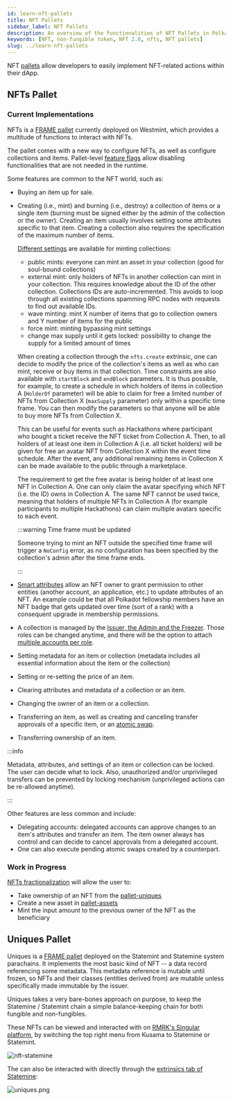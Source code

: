 ```yaml
---
id: learn-nft-pallets
title: NFT Pallets
sidebar_label: NFT Pallets
description: An overview of the functionalities of NFT Pallets in Polkadot Ecosystem.
keywords: [NFT, non-fungible token, NFT 2.0, nfts, NFT pallets]
slug: ../learn-nft-pallets
---
```


NFT [pallets](learn-extrinsics.md#pallets-and-extrinsics) allow developers to easily implement
NFT-related actions within their dApp.

## NFTs Pallet

### Current Implementations

NFTs is a [FRAME pallet](https://polkadot.js.org/docs/substrate/extrinsics#nfts) currently deployed
on Westmint, which provides a multitude of functions to interact with NFTs.

The pallet comes with a new way to configure NFTs, as well as configure collections and items.
Pallet-level [feature flags](https://github.com/paritytech/substrate/pull/12367) allow disabling
functionalities that are not needed in the runtime.

Some features are common to the NFT world, such as:

- Buying an item up for sale.
- Creating (i.e., mint) and burning (i.e., destroy) a collection of items or a single item (burning
  must be signed either by the admin of the collection or the owner). Creating an item usually
  involves setting some attributes specific to that item. Creating a collection also requires the
  specification of the maximum number of items.

  [Different settings](https://github.com/paritytech/substrate/pull/12483) are available for minting
  collections:

  - public mints: everyone can mint an asset in your collection (good for soul-bound collections)
  - external mint: only holders of NFTs in another collection can mint in your collection. This
    requires knowledge about the ID of the other collection. Collections IDs are auto-incremented.
    This avoids to loop through all existing collections spamming RPC nodes with requests to find
    out available IDs.
  - wave minting: mint X number of items that go to collection owners and Y number of items for the
    public
  - force mint: minting bypassing mint settings
  - change max supply until it gets locked: possibility to change the supply for a limited amount of
    times

  When creating a collection through the `nfts.create` extrinsic, one can decide to modify the price
  of the collection's items as well as who can mint, receive or buy items in that collection. Time
  constraints are also available with `startBlock` and `endBlock` parameters. It is thus possible,
  for example, to create a schedule in which holders of items in collection A (`HolderOf` parameter)
  will be able to claim for free a limited number of NFTs from Collection X (`maxSupply` parameter)
  only within a specific time frame. You can then modify the parameters so that anyone will be able
  to buy more NFTs from Collection X.

  This can be useful for events such as Hackathons where participant who bought a ticket receive the
  NFT ticket from Collection A. Then, to all holders of at least one item in Collection A (i.e. all
  ticket holders) will be given for free an avatar NFT from Collection X within the event time
  schedule. After the event, any additional remaining items in Collection X can be made available to
  the public through a marketplace.

  The requirement to get the free avatar is being holder of at least one NFT in Collection A. One
  can only claim the avatar specifying which NFT (i.e. the ID) owns in Collection A. The same NFT
  cannot be used twice, meaning that holders of multiple NFTs in Collection A (for example
  participants to multiple Hackathons) can claim multiple avatars specific to each event.

  :::warning Time frame must be updated

  Someone trying to mint an NFT outside the specified time frame will trigger a `NoConfig` error, as
  no configuration has been specified by the collection's admin after the time frame ends.

  :::

- [Smart attributes](https://github.com/paritytech/substrate/pull/12702) allow an NFT owner to grant
  permission to other entities (another account, an application, etc.) to update attributes of an
  NFT. An example could be that all Polkadot fellowship members have an NFT badge that gets updated
  over time (sort of a rank) with a consequent upgrade in membership permissions.
- A collection is managed by the
  [Issuer, the Admin and the Freezer](./learn-assets.md#creation-and-management). Those roles can be
  changed anytime, and there will be the option to attach
  [multiple accounts per role](https://github.com/paritytech/substrate/pull/12437).
- Setting metadata for an item or collection (metadata includes all essential information about the
  item or the collection)
- Setting or re-setting the price of an item.
- Clearing attributes and metadata of a collection or an item.
- Changing the owner of an item or a collection.
- Transferring an item, as well as creating and canceling transfer approvals of a specific item, or
  an [atomic swap](https://github.com/paritytech/substrate/pull/12285).
- Transferring ownership of an item.

:::info

Metadata, attributes, and settings of an item or collection can be locked. The user can decide what
to lock. Also, unauthorized and/or unprivileged transfers can be prevented by locking mechanism
(unprivileged actions can be re-allowed anytime).

:::

Other features are less common and include:

- Delegating accounts: delegated accounts can approve changes to an item's attributes and transfer
  an item. The item owner always has control and can decide to cancel approvals from a delegated
  account.
- One can also execute pending atomic swaps created by a counterpart.

### Work in Progress

[NFTs fractionalization](https://github.com/paritytech/substrate/pull/12565) will allow the user to:

- Take ownership of an NFT from the [pallet-uniques](#uniques-pallet)
- Create a new asset in [pallet-assets](https://polkadot.js.org/docs/substrate/extrinsics#assets)
- Mint the input amount to the previous owner of the NFT as the beneficiary

## Uniques Pallet

Uniques is a [FRAME pallet](https://github.com/paritytech/substrate/tree/master/frame/uniques)
deployed on the Statemint and Statemine system parachains. It implements the most basic kind of NFT
-- a data record referencing some metadata. This metadata reference is mutable until frozen, so NFTs
and their classes (entities derived from) are mutable unless specifically made immutable by the
issuer.

Uniques takes a very bare-bones approach on purpose, to keep the Statemine / Statemint chain a
simple balance-keeping chain for both fungible and non-fungibles.

These NFTs can be viewed and interacted with on [RMRK's Singular platform](https://singular.app), by
switching the top right menu from Kusama to Statemine or Statemint.

![nft-statemine](../assets/nft/nft-statemine.png)

The can also be interacted with directly through the
[extrinsics tab of Statemine](https://polkadot.js.org/apps/?rpc=wss%3A%2F%2Fkusama-statemine-rpc.paritytech.net#/extrinsics):

![uniques.png](../assets/nft/uniques.png)
